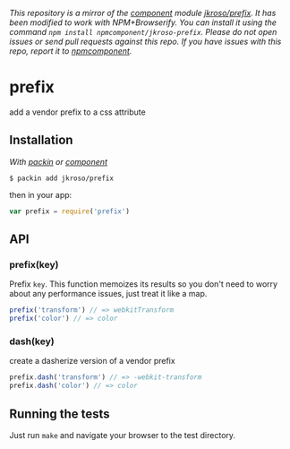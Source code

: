 *This repository is a mirror of the [component](http://component.io) module [jkroso/prefix](http://github.com/jkroso/prefix). It has been modified to work with NPM+Browserify. You can install it using the command `npm install npmcomponent/jkroso-prefix`. Please do not open issues or send pull requests against this repo. If you have issues with this repo, report it to [npmcomponent](https://github.com/airportyh/npmcomponent).*

# prefix

  add a vendor prefix to a css attribute

## Installation

_With [packin](//github.com/jkroso/packin) or [component](//github.com/component/component)_

    $ packin add jkroso/prefix

then in your app:

```js
var prefix = require('prefix')
```

## API

### prefix(key)

  Prefix `key`. This function memoizes its results so you don't need to worry about any performance issues, just treat it like a map.

```js
prefix('transform') // => webkitTransform
prefix('color') // => color
```

### dash(key)

  create a dasherize version of a vendor prefix

```js
prefix.dash('transform') // => -webkit-transform
prefix.dash('color') // => color
```

## Running the tests

Just run `make` and navigate your browser to the test directory.
